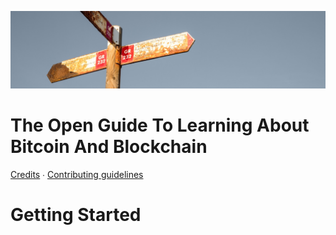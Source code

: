 ![An Open Guide](figures/signpost.jpg)

The Open Guide To Learning About Bitcoin And Blockchain
=======================================================

[Credits](AUTHORS.md) ∙ [Contributing guidelines](CONTRIBUTING.md)

Getting Started
===============

